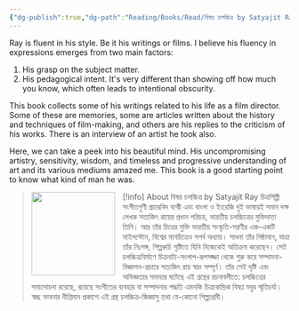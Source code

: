```yaml
---
{"dg-publish":true,"dg-path":"Reading/Books/Read/বিষয় চলচ্চিত্র‌ by Satyajit Ray.md","permalink":"/reading/books/read/by-satyajit-ray/","title":"বিষয় চলচ্চিত্র‌","tags":["book","motion-pictures","criticism","essay"]}
---
```



Ray is fluent in his style. Be it his writings or films. I believe his fluency in expressions emerges from two main factors:
1. His grasp on the subject matter.
2. His pedagogical intent. It's very different than showing off how much you know, which often leads to intentional obscurity. 

This book collects some of his writings related to his life as a film director. Some of these are memories, some are articles written about the history and techniques of film-making, and others are his replies to the criticism of his works. There is an interview of an artist he took also.

Here, we can take a peek into his beautiful mind. His uncompromising artistry, sensitivity, wisdom, and timeless and progressive understanding of art and its various mediums amazed me. This book is a good starting point to know what kind of man he was.

> [!info] About বিষয় চলচ্চিত্র‌ by Satyajit Ray
> <img src="https://images-na.ssl-images-amazon.com/images/S/compressed.photo.goodreads.com/books/1451116410i/28353066.jpg" style="float: left; width: 150px; height: auto; margin-right: 1em;" /> চিত্রশিল্পী সংগীতগুণী প্রচারবিদ বাগ্মী এবং বাংলা ও ইংরেজি দুই ভাষায়ই সমান দক্ষ লেখক সত্যজিৎ রায়ের প্রধান পরিচয়, ভারতীয় চলচ্চিত্রের মুক্তিদাতা তিনি। আর তাঁর চিত্রের মুক্তি ভারতীয় সংস্কৃতি-সরণীর এক-একটি মাইলস্টোন, বিশ্বের মানচিত্রেও সগর্ব অধ্যায়। সাধনা তাঁর নিষ্ঠাবান, যাত্রা তাঁর নিঃসঙ্গ, শিল্পরুচি সৃষ্টিতে যিনি নিজেকেই অতিক্রম করেছেন। সেই চলচ্চিত্রনির্মাণে চিত্রনাট্য-সংলাপ-রূপসজ্জা থেকে শুরু করে সম্পাদনা-বিজ্ঞাপন-প্রচারে সত্যজিৎ রায় স্বয়ং সম্পূর্ণ। তাঁর সেই দৃষ্টি এবং অভিজ্ঞতার সমাহার ঘটেছে এই গ্রন্থের রচনাবলীতে: চলচ্চিত্রের সমালোচনা রয়েছে, রয়েছে সংগীতের ব্যবহার বা সম্পাদনার পদ্ধতি এমনকি চিত্রকেন্দ্রিক বিষণ্ণ মধুর স্মৃতিচর্যা। স্বচ্ছ ভাবনার দীপ্তিমান প্রকাশে এই গ্রন্থ চলচ্চিত্র-জিজ্ঞাসু তথা যে-কোনো শিল্পপ্রেমী।